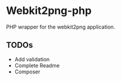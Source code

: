 # Webkit2png-php

PHP wrapper for the webkit2png application.

## TODOs

* Add validation
* Complete Readme
* Composer 
